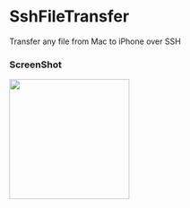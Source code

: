 # SshFileTransfer


Transfer any file from Mac to iPhone over SSH

### ScreenShot

<img src="http://crazy90.com/Crazy/ss.png" width="214"/> 
<img src="https://raw.githubusercontent.com/crazymind90
